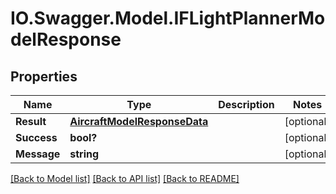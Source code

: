 # IO.Swagger.Model.IFLightPlannerModelResponse
## Properties

Name | Type | Description | Notes
------------ | ------------- | ------------- | -------------
**Result** | [**AircraftModelResponseData**](AircraftModelResponseData.md) |  | [optional] 
**Success** | **bool?** |  | [optional] 
**Message** | **string** |  | [optional] 

[[Back to Model list]](../README.md#documentation-for-models) [[Back to API list]](../README.md#documentation-for-api-endpoints) [[Back to README]](../README.md)

